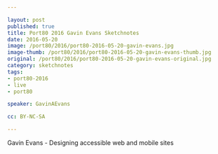 ```yaml
---

layout: post
published: true
title: Port80 2016 Gavin Evans Sketchnotes
date: 2016-05-20
image: /port80/2016/port80-2016-05-20-gavin-evans.jpg
image-thumb: /port80/2016/port80-2016-05-20-gavin-evans-thumb.jpg
original: /port80/2016/port80-2016-05-20-gavin-evans-original.jpg
category: sketchnotes
tags:
- port80-2016
- live
- port80

speaker: GavinAEvans

cc: BY-NC-SA

---
```


Gavin Evans - Designing accessible web and mobile sites
